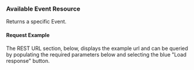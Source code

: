 ### Available Event Resource
Returns a specific Event.
#### Request Example
The REST URL section, below, displays the example url and can be queried by populating the required parameters below and selecting the blue "Load response" button.

